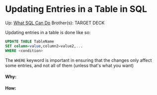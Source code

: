 # Updating Entries in a Table in SQL

Up: [What SQL Can Do](what_sql_can_do)
Brother(s):
TARGET DECK

Updating entries in a table is done like so:

```SQL
UPDATE TABLE TableName
SET column=value,column2=value2,...
WHERE <condition>
```

The `WHERE` keyword is important in ensuring that the changes only affect some entries, and not all of them (unless that's what you want)



































#### Why:
#### How:









